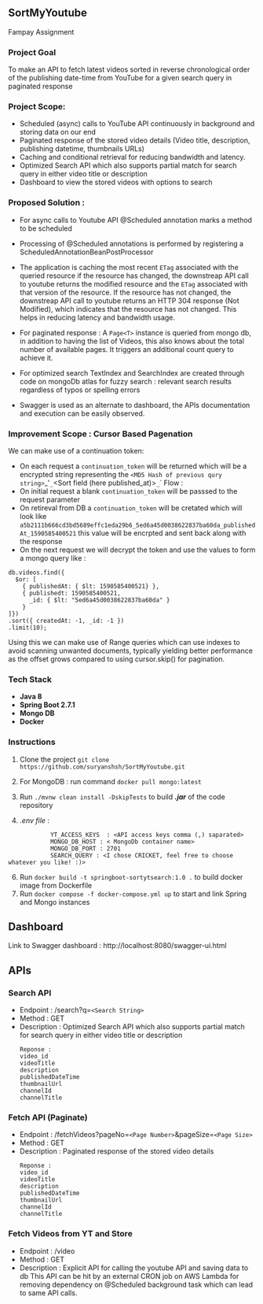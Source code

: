 ## SortMyYoutube
Fampay Assignment

### Project Goal
To make an API to fetch latest videos sorted in reverse chronological order of the publishing date-time from YouTube for a given search query in paginated response

  

### Project Scope:
- Scheduled (async) calls to YouTube API continuously in background and storing data on our end
- Paginated response of the stored video details (Video title, description, publishing datetime, thumbnails URLs)
- Caching and conditional retrieval for reducing bandwidth and latency.
- Optimized Search API which also supports partial match for search query in either video title or description
- Dashboard to view the stored videos with options to search

### Proposed Solution :
- For async calls to Youtube API @Scheduled annotation marks a method to be scheduled 
- Processing of @Scheduled annotations is performed by registering a ScheduledAnnotationBeanPostProcessor
- The application is caching the most recent `ETag` associated with the queried resource if the resource has changed, the downstreap API call to youtube returns the modified resource and the `ETag` associated with that version of the resource. If the resource has not changed, the downstreap API call to youtube returns an HTTP 304 response (Not Modified), which indicates that the resource has not changed. This helps in reducing latency and bandwidth usage.
- For paginated response : A `Page<T>` instance is queried from mongo db, in addition to having the list of Videos, this also knows about the total number of available pages. It triggers an additional count query to achieve it.

- For optimized search TextIndex and SearchIndex are created through code on mongoDb atlas for fuzzy search  : relevant search results regardless of typos or spelling errors

- Swagger is used as an alternate to dashboard, the APIs documentation and execution can be easily observed.

### Improvement Scope : Cursor Based Pagenation
We can make use of a continuation token:
- On each request a `continuation_token` will be returned which will be a encrypted string representing the `<MD5 Hash of previous qury string>`_'<id of the last returned object>`_`<Sort field (here published_at)>`_`<Sort field value>`
Flow :
- On initial request a blank `continuation_token` will be passsed to the request parameter
- On retireval from DB a `continuation_token` will be cretated which will look like `a5b2111b666cd3bd5689effc1eda29b6_5ed6a45d0038622837ba60da_publishedAt_1590585400521` this value will be encrpted and sent back along with the response
- On the next request we will decrypt the token and use the values to form a mongo query like :
```
db.videos.find({
  $or: [
    { publishedAt: { $lt: 1590585400521} },
    { publishedt: 1590585400521,
      _id: { $lt: "5ed6a45d0038622837ba60da" }
    }
]})
.sort({ createdAt: -1, _id: -1 })
.limit(10);
```
Using this we can make use of Range queries which can use indexes to avoid scanning unwanted documents, typically yielding better performance as the offset grows compared to using cursor.skip() for pagination.


### Tech Stack
- **Java 8**
- **Spring Boot 2.7.1**
- **Mongo DB**
- **Docker**

### Instructions
1. Clone the project
`git clone https://github.com/suryanshsh/SortMyYoutube.git`
2. For MongoDB : run command
`docker pull mongo:latest`

4. Run ```./mvnw clean install -DskipTests``` to build ***.jar*** of the code repository 
5. *.env file* :

```
			YT_ACCESS_KEYS  : <API access keys comma (,) saparated>
			MONGO_DB_HOST : < MongoDb container name>
			MONGO_DB_PORT : 2701
			SEARCH_QUERY : <I chose CRICKET, feel free to choose whatever you like! :)>

```
6. Run `docker build -t springboot-sortytsearch:1.0 .` to build docker image from Dockerfile
7. Run  `docker compose -f docker-compose.yml up` to start and link Spring and Mongo instances


## Dashboard 
Link to Swagger dashboard : http://localhost:8080/swagger-ui.html

## APIs
  	
### Search API
- Endpoint : /search?q=`<Search String>`
- Method : GET
- Description : Optimized Search API which also supports partial match for search query in either video title or description
   ```
   Reponse :
   video_id
   videoTitle
   description
   publishedDateTime
   thumbnailUrl
   channelId
   channelTitle
   ```
   
### Fetch API (Paginate)
- Endpoint : /fetchVideos?pageNo=`<Page Number>`&pageSize=`<Page Size>`
- Method : GET
- Description : Paginated response of the stored video details 
   ```
   Reponse :
   video_id
   videoTitle
   description
   publishedDateTime
   thumbnailUrl
   channelId
   channelTitle
   ```
   
  
### Fetch Videos from YT and Store
   - Endpoint : /video
   - Method : GET
   - Description : Explicit API for calling the youtube API and saving data to db
   This API can be hit by an external CRON job on AWS Lambda for removing dependency on @Scheduled background task which can lead to same API calls.
   

